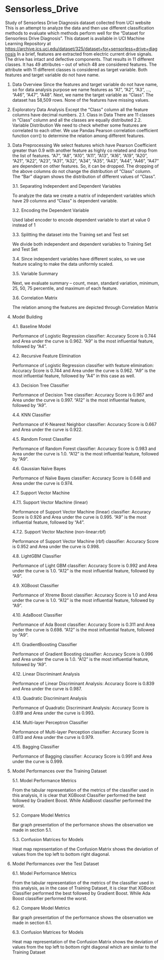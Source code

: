 # Sensorless_Drive
Study of Sensorless Drive Diagnosis dataset collected from UCI website
This is an attempt to analyze the data and then use different classification methods to evaluate which methods perform well for the “Dataset for Sensorless Drive Diagnosis”. This dataset is available in UCI Machine Learning Repository at https://archive.ics.uci.edu/dataset/325/dataset+for+sensorless+drive+diagnosis
In a brief, features are extracted from electric current drive signals. The drive has intact and defective components. That results in 11 different classes. It has 49 attributes – out of which 48 are considered features. The attribute with 11 different classes is considered as target variable. Both features and target variable do not have name.
1.	Data Overview
Since the features and target variable do not have name, so for data analysis purpose we name features as “A1”, “A2”, “A3”, …, “A46”, “A47”, “A48”. Next, we name the target variable as “Class”.
The dataset has 58,509 rows. None of the features have missing values.
2.	Exploratory Data Analysis
Except the “Class” column all the feature columns have decimal numbers.
2.1.	 Class in Data
There are 11 classes in “Class” column and all the classes are equally distributed
2.2.	Variable Distribution
We need to check whether some features are correlated to each other. We use Pandas Pearson correlation coefficient function corr() to determine the relation among different features.
3.	Data Preprocessing
We select features which have Pearson Coefficient greater than 0.9 with another feature as highly co related and drop from the list of features. “A7”, “A8”, “A10”, “A11”, “A13”, “A16”, “A19”, “A20”, “A21”, “A22”, “A23”, “A31”, “A32”, “A34”, “A35”, “A43”, “A44”, “A46”, “A47” are dependent on other features. So, it can be dropped. The dropping of the above columns do not change the distribution of “Class” column. The “Bar” diagram shows the distribution of different values of “Class”.

    3.1.	Separating Independent and Dependent Variables
           
    To analyze the data we create a matrix of independent variables which have 29 columns and “Class” is dependent variable.
   
    3.2.	Encoding the Dependent Variable
          
    Used label encoder to encode dependent variable to start at value 0 instead of 1
   
    3.3.	Splitting the dataset into the Training set and Test set

    We divide both independent and dependent variables to Training Set and Test Set
   
    3.4.	Since independent variables have different scales, so we use feature scaling to make the data uniformly scaled.
   
    3.5.	Variable Summary

    Next, we evaluate summary – count, mean, standard variation, minimum, 25, 50, 75 percentile, and maximum of each feature.
   
    3.6.	Correlation Matrix

    The relation among the features are depicted through Correlation Matrix

4.	Model Building

    4.1.	Baseline Model

    Performance of Logistic Regression classifier: Accuracy Score is 0.744 and Area under the curve is 0.962. “A9” is the most influential feature, followed by “A4”. 

    4.2.	Recursive Feature Elimination

    Performance of Logistic Regression classifier with feature elimination: Accuracy Score is 0.744 and Area under the curve is 0.962. “A9” is the most influential feature, followed by “A4” in this case as well.
  	
    4.3.	Decision Tree Classifier

    Performance of Decision Tree classifier: Accuracy Score is 0.967 and Area under the curve is 0.997. “A12” is the most influential feature, followed by “A9”.
  	
    4.4.	KNN Classifier

    Performance of K-Nearest Neighbor classifier: Accuracy Score is 0.667 and Area under the curve is 0.922.

    4.5.	Random Forest Classifier

    Performance of Random Forest classifier: Accuracy Score is 0.983 and Area under the curve is 1.0. “A12” is the most influential feature, followed by “A9”.
  	
    4.6.	Gaussian Naïve Bayes

    Performance of Naïve Bayes classifier: Accuracy Score is 0.648 and Area under the curve is 0.974. 

    4.7.	Support Vector Machine

       4.7.1.	Support Vector Machine (linear)

       Performance of Support Vector Machine (linear) classifier: Accuracy Score is 0.926 and Area under the curve is 0.995. “A9” is the most influential feature, followed by “A4”.

  	   4.7.2.	Support Vector Machine (non-linear:rbf)

       Performance of Support Vector Machine (rbf) classifier: Accuracy Score is 0.952 and Area under the curve is 0.998. 

    4.8.	LightGBM Classifier

    Performance of Light GBM classifier: Accuracy Score is 0.992 and Area under the curve is 1.0. “A12” is the most influential feature, followed by “A9”.

    4.9.	XGBoost Classifier

    Performance of Xtreme Boost classifier: Accuracy Score is 1.0 and Area under the curve is 1.0. “A12” is the most influential feature, followed by “A9”.

    4.10.	AdaBoost Classifier

    Performance of Ada Boost classifier: Accuracy Score is 0.311 and Area under the curve is 0.698. “A12” is the most influential feature, followed by “A9”.

    4.11.	GradientBoosting Classifier

    Performance of Gradient Boosting classifier: Accuracy Score is 0.996 and Area under the curve is 1.0. “A12” is the most influential feature, followed by “A9”.

    4.12.	Linear Discriminant Analysis

    Performance of Linear Discriminant Analysis: Accuracy Score is 0.839 and Area under the curve is 0.987.

    4.13.	Quadratic Discriminant Analysis

    Performance of Quadratic Discriminant Analysis: Accuracy Score is 0.819 and Area under the curve is 0.993.

    4.14.	Multi-layer Perceptron Classifier

    Performance of Multi-layer Perception classifier: Accuracy Score is 0.813 and Area under the curve is 0.979.

    4.15.	Bagging Classifier

    Performance of Bagging classifier: Accuracy Score is 0.991 and Area under the curve is 0.999.

5.	Model Performances over the Training Dataset

    5.1.	Model Performance Metrics

    From the tabular representation of the metrics of the classifier used in this analysis, it is clear that XGBoost Classifier performed the best followed by Gradient Boost. While AdaBoost classifier performed the worst.
     
    5.2.	Compare Model Metrics

    Bar graph presentation of the performance shows the observation we made in section 5.1.
     
    5.3.	Confusion Matrices for Models

    Heat map representation of the Confusion Matrix shows the deviation of values from the top left to bottom right diagonal.

6.	Model Performances over the Test Dataset

    6.1.	Model Performance Metrics

    From the tabular representation of the metrics of the classifier used in this analysis, as in the case of Training Dataset, it is clear that XGBoost Classifier performed the best followed by Gradient Boost. While Ada Boost classifier performed the worst.
    
    6.2.	Compare Model Metrics

    Bar graph presentation of the performance shows the observation we made in section 6.1.
   
    6.3.	Confusion Matrices for Models

    Heat map representation of the Confusion Matrix shows the deviation of values from the top left to bottom right diagonal which are similar to the Training Dataset

